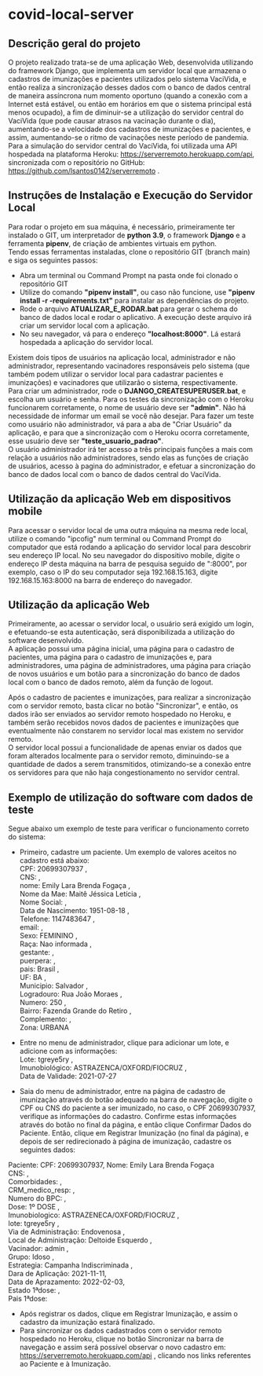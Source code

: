 # covid-local-server

## Descrição geral do projeto  

O projeto realizado trata-se de uma aplicação Web, desenvolvida utilizando do framework Django, que implementa um servidor local que armazena o cadastros de imunizações e pacientes utilizados pelo sistema VaciVida, e então realiza a sincronização desses dados com o banco de dados central de maneira assíncrona num momento oportuno (quando a conexão com a Internet está estável, ou então em horários em que o sistema principal está menos ocupado), a fim de diminuir-se a utilização do servidor central do VaciVida (que pode causar atrasos na vacinação durante o dia), aumentando-se a velocidade dos cadastros de imunizações e pacientes, e assim, aumentando-se o ritmo de vacinações neste período de pandemia.  
Para a simulação do servidor central do VaciVida, foi utilizada uma API hospedada na plataforma Heroku: https://serverremoto.herokuapp.com/api, sincronizada com o repositório no GitHub: https://github.com/lsantos0142/serverremoto .  

## Instruções de Instalação e Execução do Servidor Local  

Para rodar o projeto em sua máquina, é necessário, primeiramente ter instalado o GIT, um interpretador de **python 3.9**, o framework **Django** e a ferramenta **pipenv**, de criação de ambientes virtuais em python.  
Tendo essas ferramentas instaladas, clone o repositório GIT (branch main) e siga os seguintes passos:  

* Abra um terminal ou Command Prompt na pasta onde foi clonado o repositório GIT  
* Utilize do comando **"pipenv install"**, ou caso não funcione, use **"pipenv install -r -requirements.txt"** para instalar as dependências do projeto.  
* Rode o arquivo **ATUALIZAR_E_RODAR.bat** para gerar o schema do banco de dados local e rodar o aplicativo. A execução deste arquivo irá criar um servidor local com a aplicação.  
* No seu navegador, vá para o endereço **"localhost:8000"**. Lá estará hospedada a aplicação do servidor local.  

Existem dois tipos de usuários na aplicação local, administrador e não administrador, representando vacinadores responsáveis pelo sistema (que também podem utilizar o servidor local para cadastrar pacientes e imunizações) e vacinadores que utilizarão o sistema, respectivamente.  
Para criar um administrador, rode o **DJANGO_CREATESUPERUSER.bat**, e escolha um usuário e senha. Para os testes da sincronização com o Heroku funcionarem corretamente, o nome de usuário deve ser **"admin"**. Não há necessidade de informar um email se você não desejar. Para fazer um teste como usuário não administrador, vá para a aba de "Criar Usuário" da aplicação, e para que a sincronização com o Heroku ocorra corretamente, esse usuário deve ser **"teste_usuario_padrao"**.  
O usuário administrador irá ter acesso a três principais funções a mais com relação a usuários não administradores, sendo elas as funções de criação de usuários, acesso à pagina do administrador, e efetuar a sincronização do banco de dados local com o banco de dados central do VaciVida.  

## Utilização da aplicação Web em dispositivos mobile  

Para acessar o servidor local de uma outra máquina na mesma rede local, utilize o comando "ipcofig" num terminal  ou Command Prompt do computador que está rodando a aplicação do servidor local para descobrir seu endereço IP local. No seu navegador do dispositivo mobile, digite o endereço IP desta máquina na barra de pesquisa seguido de ":8000", por exemplo, caso o IP do seu computador seja 192.168.15.163, digite 192.168.15.163:8000 na barra de endereço do navegador.  

## Utilização da aplicação Web  

Primeiramente, ao acessar o servidor local, o usuário será exigido um login, e efetuando-se esta autenticação, será disponibilizada a utilização do software desenvolvido.  
A aplicação possui uma página inicial, uma página para o cadastro de pacientes, uma página para o cadastro de imunizações e, para administradores, uma página de administradores, uma página para criação de novos usuários e um botão para a sincronização do banco de dados local com o banco de dados remoto, além da função de logout.  

Após o cadastro de pacientes e imunizações, para realizar a sincronização com o servidor remoto, basta clicar no botão "Sincronizar", e então, os dados irão ser enviados ao servidor remoto hospedado no Heroku, e também serão recebidos novos dados de pacientes e imunizações que eventualmente não constarem no servidor local mas existem no servidor remoto.  
O servidor local possui a funcionalidade de apenas enviar os dados que foram alterados localmente para o servidor remoto, diminuindo-se a quantidade de dados a serem transmitidos, otimizando-se a conexão entre os servidores para que não haja congestionamento no servidor central.  

## Exemplo de utilização do software com dados de teste  

Segue abaixo um exemplo de teste para verificar o funcionamento correto do sistema:  

* Primeiro, cadastre um paciente. Um exemplo de valores aceitos no cadastro está abaixo:  
CPF: 20699307937 ,  
CNS: ,  
nome: Emily Lara Brenda Fogaça ,  
Nome da Mae: Maitê Jéssica Letícia ,  
Nome Social: ,  
Data de Nascimento: 1951-08-18 ,  
Telefone: 1147483647 ,  
email: ,  
Sexo: FEMININO ,  
Raça: Nao informada ,  
gestante: ,  
puerpera: ,  
pais: Brasil ,  
UF: BA ,  
Municipio: Salvador ,  
Logradouro: Rua João Moraes ,  
Numero: 250 ,  
Bairro: Fazenda Grande do Retiro ,  
Complemento: ,  
Zona: URBANA 

* Entre no menu de administrador, clique para adicionar um lote, e adicione com as informações:  
Lote: tgreye5ry ,  
Imunobiológico: ASTRAZENCA/OXFORD/FIOCRUZ ,  
Data de Validade: 2021-07-27  

* Saia do menu de administrador, entre na página de cadastro de imunização através do botão adequado na barra de navegação, digite o CPF ou CNS do paciente a ser imunizado, no caso, o CPF 20699307937, verifique as informações do cadastro. Confirme estas informações através do botão no final da página, e então clique Confirmar Dados do Paciente. Então, clique em Registrar Imunização (no final da página), e depois de ser redirecionado à página de imunização, cadastre os seguintes dados:  

Paciente: CPF: 20699307937, Nome: Emily Lara Brenda Fogaça  
CNS: ,  
Comorbidades: ,   
CRM_medico_resp: ,  
Numero do BPC: ,  
Dose: 1º DOSE ,  
Imunobiologico: ASTRAZENECA/OXFORD/FIOCRUZ ,  
lote: tgreye5ry ,  
Via de Administração: Endovenosa ,  
Local de Administração: Deltoide Esquerdo ,  
Vacinador: admin ,  
Grupo: Idoso ,  
Estrategia: Campanha Indiscriminada ,  
Dara de Aplicação: 2021-11-11,  
Data de Aprazamento: 2022-02-03,  
Estado 1ªdose: ,  
Pais 1ªdose:   
        
* Após registrar os dados, clique em Registrar Imunização, e assim o cadastro da imunização estará finalizado.  
* Para sincronizar os dados cadastrados com o servidor remoto hospedado no Heroku, clique no botão Sincronizar na barra de navegação e assim será possível observar o novo cadastro em: https://serverremoto.herokuapp.com/api , clicando nos links referentes ao Paciente e à Imunização.  
